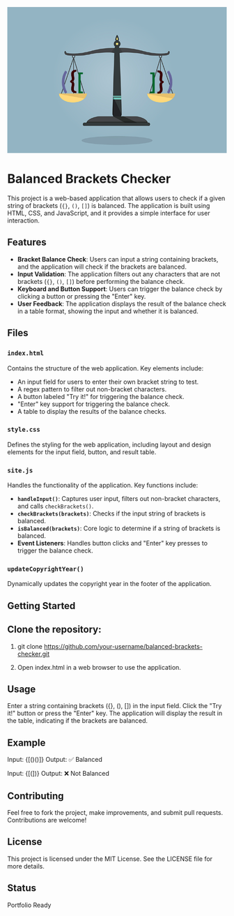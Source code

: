![alt text](balancedBracketsImg.png)
# Balanced Brackets Checker
This project is a web-based application that allows users to check if a given string of brackets (`{}`, `()`, `[]`) is balanced. The application is built using HTML, CSS, and JavaScript, and it provides a simple interface for user interaction.

## Features
- **Bracket Balance Check**: Users can input a string containing brackets, and the application will check if the brackets are balanced.
- **Input Validation**: The application filters out any characters that are not brackets (`{}`, `()`, `[]`) before performing the balance check.
- **Keyboard and Button Support**: Users can trigger the balance check by clicking a button or pressing the "Enter" key.
- **User Feedback**: The application displays the result of the balance check in a table format, showing the input and whether it is balanced.

## Files

### `index.html`
Contains the structure of the web application. Key elements include:
- An input field for users to enter their own bracket string to test.
- A regex pattern to filter out non-bracket characters.
- A button labeled "Try it!" for triggering the balance check.
- "Enter" key support for triggering the balance check.
- A table to display the results of the balance checks.

### `style.css`
Defines the styling for the web application, including layout and design elements for the input field, button, and result table.

### `site.js`
Handles the functionality of the application. Key functions include:
- **`handleInput()`**: Captures user input, filters out non-bracket characters, and calls `checkBrackets()`.
- **`checkBrackets(brackets)`**: Checks if the input string of brackets is balanced.
- **`isBalanced(brackets)`**: Core logic to determine if a string of brackets is balanced.
- **Event Listeners**: Handles button clicks and "Enter" key presses to trigger the balance check.

### `updateCopyrightYear()`
Dynamically updates the copyright year in the footer of the application.

## Getting Started

## Clone the repository:
  
  1. git clone https://github.com/your-username/balanced-brackets-checker.git

   2. Open index.html in a web browser to use the application.
   
## Usage
Enter a string containing brackets ({}, (), []) in the input field.
Click the "Try it!" button or press the "Enter" key.
The application will display the result in the table, indicating if the brackets are balanced.
## Example
Input: {[()()]}
Output: ✅ Balanced

Input: {[(])}
Output: ❌ Not Balanced

## Contributing
Feel free to fork the project, make improvements, and submit pull requests. Contributions are welcome!

## License
This project is licensed under the MIT License. See the LICENSE file for more details.
## Status
Portfolio Ready
